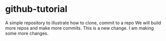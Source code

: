 # github-tutorial
A simple repository to illustrate how to clone, commit to a repo
We will build more repos and make more commits.
This is a new change.
I am making some more changes.
